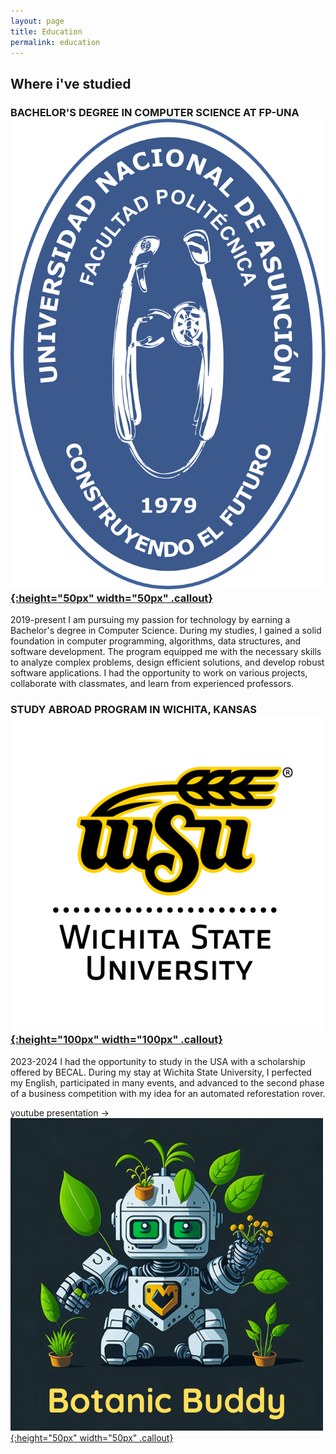 ```yaml
---
layout: page
title: Education
permalink: education
---
```


## Where i've studied

### BACHELOR'S DEGREE IN COMPUTER SCIENCE AT FP-UNA<a href="https://www.pol.una.py//" rel="some text">![img](assets/img/logos/fpuna_logo_institucional.svg){:height="50px" width="50px" .callout}</a> 
 2019-present
I am pursuing my passion for technology by earning a Bachelor's degree in Computer Science. During my studies, I gained a solid foundation in computer programming, algorithms, data structures, and software development. The program equipped me with the necessary skills to analyze complex problems, design efficient solutions, and develop robust software applications. I had the opportunity to work on various projects, collaborate with classmates, and learn from experienced professors.

### STUDY ABROAD PROGRAM IN WICHITA, KANSAS <a href="https://www.wichita.edu/" rel="some text">![img](assets/img/logos/WSU_vertical_logo_transparent.png){:height="100px" width="100px" .callout}</a>
2023-2024
I had the opportunity to study in the USA with a scholarship offered by BECAL. During my stay at Wichita State University, I perfected my English, participated in many events, and advanced to the second phase of a business competition with my idea for an automated reforestation rover.

 youtube presentation ->
<a href="https://youtu.be/J051XxNL2iM" rel="some text">![img](assets/img/logos/botanicBuddyLogo.png){:height="50px" width="50px" .callout}</a>
